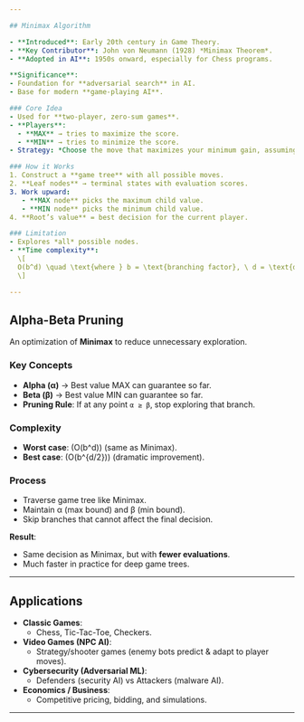 ```yaml
---

## Minimax Algorithm

- **Introduced**: Early 20th century in Game Theory.  
- **Key Contributor**: John von Neumann (1928) *Minimax Theorem*.  
- **Adopted in AI**: 1950s onward, especially for Chess programs.  

**Significance**:
- Foundation for **adversarial search** in AI.
- Base for modern **game-playing AI**.

### Core Idea
- Used for **two-player, zero-sum games**.
- **Players**:
  - **MAX** → tries to maximize the score.
  - **MIN** → tries to minimize the score.
- Strategy: *Choose the move that maximizes your minimum gain, assuming the opponent plays optimally.*

### How it Works
1. Construct a **game tree** with all possible moves.
2. **Leaf nodes** → terminal states with evaluation scores.
3. Work upward:
   - **MAX node** picks the maximum child value.
   - **MIN node** picks the minimum child value.
4. **Root’s value** = best decision for the current player.

### Limitation
- Explores *all* possible nodes.  
- **Time complexity**:  
  \[
  O(b^d) \quad \text{where } b = \text{branching factor}, \ d = \text{depth}
  \]

---
```


## Alpha-Beta Pruning

An optimization of **Minimax** to reduce unnecessary exploration.

### Key Concepts
- **Alpha (α)** → Best value MAX can guarantee so far.  
- **Beta (β)** → Best value MIN can guarantee so far.  
- **Pruning Rule**: If at any point `α ≥ β`, stop exploring that branch.

### Complexity
- **Worst case**: \(O(b^d)\) (same as Minimax).  
- **Best case**: \(O(b^{d/2})\) (dramatic improvement).  

### Process
- Traverse game tree like Minimax.
- Maintain α (max bound) and β (min bound).
- Skip branches that cannot affect the final decision.

**Result**:  
- Same decision as Minimax, but with **fewer evaluations**.  
- Much faster in practice for deep game trees.

---

## Applications

- **Classic Games**:
  - Chess, Tic-Tac-Toe, Checkers.
- **Video Games (NPC AI)**:
  - Strategy/shooter games (enemy bots predict & adapt to player moves).
- **Cybersecurity (Adversarial ML)**:
  - Defenders (security AI) vs Attackers (malware AI).  
- **Economics / Business**:
  - Competitive pricing, bidding, and simulations.  

---
